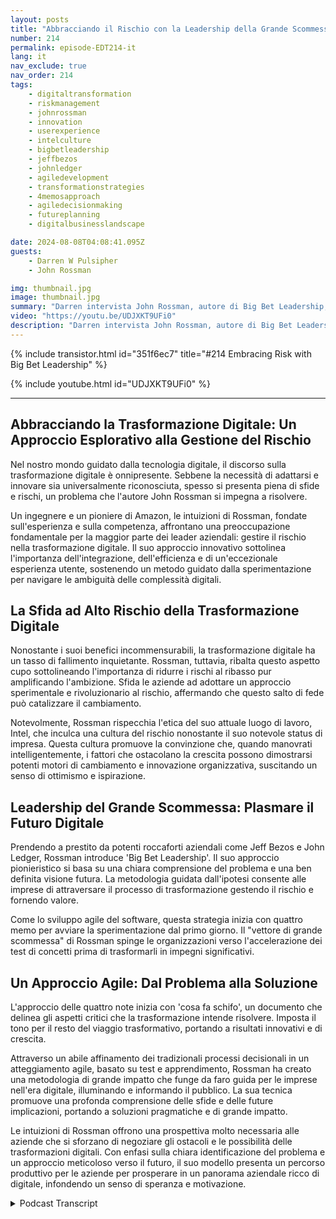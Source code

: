 ```yaml
---
layout: posts
title: "Abbracciando il Rischio con la Leadership della Grande Scommessa"
number: 214
permalink: episode-EDT214-it
lang: it
nav_exclude: true
nav_order: 214
tags:
    - digitaltransformation
    - riskmanagement
    - johnrossman
    - innovation
    - userexperience
    - intelculture
    - bigbetleadership
    - jeffbezos
    - johnledger
    - agiledevelopment
    - transformationstrategies
    - 4memosapproach
    - agiledecisionmaking
    - futureplanning
    - digitalbusinesslandscape

date: 2024-08-08T04:08:41.095Z
guests:
    - Darren W Pulsipher
    - John Rossman

img: thumbnail.jpg
image: thumbnail.jpg
summary: "Darren intervista John Rossman, autore di Big Bet Leadership, sulla trasformazione digitale e su come attuare cambiamenti profondi nelle organizzazioni, non solo piccoli cambiamenti evolutivi."
video: "https://youtu.be/UDJXKT9UFi0"
description: "Darren intervista John Rossman, autore di Big Bet Leadership, sulla trasformazione digitale e su come attuare cambiamenti profondi nelle organizzazioni, non solo piccoli cambiamenti evolutivi."
---
```


<div>
{% include transistor.html id="351f6ec7" title="#214 Embracing Risk with Big Bet Leadership" %}

{% include youtube.html id="UDJXKT9UFi0" %}
</div>

---

## Abbracciando la Trasformazione Digitale: Un Approccio Esplorativo alla Gestione del Rischio

Nel nostro mondo guidato dalla tecnologia digitale, il discorso sulla trasformazione digitale è onnipresente. Sebbene la necessità di adattarsi e innovare sia universalmente riconosciuta, spesso si presenta piena di sfide e rischi, un problema che l'autore John Rossman si impegna a risolvere.

Un ingegnere e un pioniere di Amazon, le intuizioni di Rossman, fondate sull'esperienza e sulla competenza, affrontano una preoccupazione fondamentale per la maggior parte dei leader aziendali: gestire il rischio nella trasformazione digitale. Il suo approccio innovativo sottolinea l'importanza dell'integrazione, dell'efficienza e di un'eccezionale esperienza utente, sostenendo un metodo guidato dalla sperimentazione per navigare le ambiguità delle complessità digitali.

## La Sfida ad Alto Rischio della Trasformazione Digitale

Nonostante i suoi benefici incommensurabili, la trasformazione digitale ha un tasso di fallimento inquietante. Rossman, tuttavia, ribalta questo aspetto cupo sottolineando l'importanza di ridurre i rischi al ribasso pur amplificando l'ambizione. Sfida le aziende ad adottare un approccio sperimentale e rivoluzionario al rischio, affermando che questo salto di fede può catalizzare il cambiamento.

Notevolmente, Rossman rispecchia l'etica del suo attuale luogo di lavoro, Intel, che inculca una cultura del rischio nonostante il suo notevole status di impresa. Questa cultura promuove la convinzione che, quando manovrati intelligentemente, i fattori che ostacolano la crescita possono dimostrarsi potenti motori di cambiamento e innovazione organizzativa, suscitando un senso di ottimismo e ispirazione.

## Leadership del Grande Scommessa: Plasmare il Futuro Digitale

Prendendo a prestito da potenti roccaforti aziendali come Jeff Bezos e John Ledger, Rossman introduce 'Big Bet Leadership'. Il suo approccio pionieristico si basa su una chiara comprensione del problema e una ben definita visione futura. La metodologia guidata dall'ipotesi consente alle imprese di attraversare il processo di trasformazione gestendo il rischio e fornendo valore.

Come lo sviluppo agile del software, questa strategia inizia con quattro memo per avviare la sperimentazione dal primo giorno. Il "vettore di grande scommessa" di Rossman spinge le organizzazioni verso l'accelerazione dei test di concetti prima di trasformarli in impegni significativi.

## Un Approccio Agile: Dal Problema alla Soluzione

L'approccio delle quattro note inizia con 'cosa fa schifo', un documento che delinea gli aspetti critici che la trasformazione intende risolvere. Imposta il tono per il resto del viaggio trasformativo, portando a risultati innovativi e di crescita.

Attraverso un abile affinamento dei tradizionali processi decisionali in un atteggiamento agile, basato su test e apprendimento, Rossman ha creato una metodologia di grande impatto che funge da faro guida per le imprese nell'era digitale, illuminando e informando il pubblico. La sua tecnica promuove una profonda comprensione delle sfide e delle future implicazioni, portando a soluzioni pragmatiche e di grande impatto.

Le intuizioni di Rossman offrono una prospettiva molto necessaria alle aziende che si sforzano di negoziare gli ostacoli e le possibilità delle trasformazioni digitali. Con enfasi sulla chiara identificazione del problema e un approccio meticoloso verso il futuro, il suo modello presenta un percorso produttivo per le aziende per prosperare in un panorama aziendale ricco di digitale, infondendo un senso di speranza e motivazione.



<details>
<summary> Podcast Transcript </summary>

<p></p>

</details>
